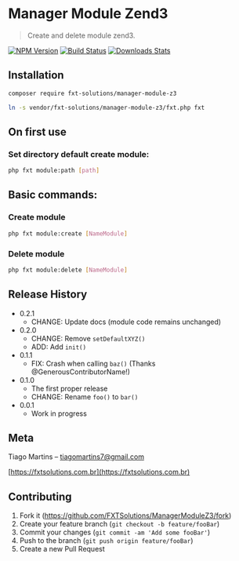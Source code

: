 # Manager Module Zend3
> Create and delete module zend3.

[![NPM Version][npm-image]][npm-url]
[![Build Status][travis-image]][travis-url]
[![Downloads Stats][npm-downloads]][npm-url]

## Installation

```sh
composer require fxt-solutions/manager-module-z3

ln -s vendor/fxt-solutions/manager-module-z3/fxt.php fxt
```

## On first use

### Set directory default create module:
```sh
php fxt module:path [path]
```

## Basic commands:

### Create module
```sh
php fxt module:create [NameModule]
```
### Delete module
```sh
php fxt module:delete [NameModule]
```

## Release History

* 0.2.1
    * CHANGE: Update docs (module code remains unchanged)
* 0.2.0
    * CHANGE: Remove `setDefaultXYZ()`
    * ADD: Add `init()`
* 0.1.1
    * FIX: Crash when calling `baz()` (Thanks @GenerousContributorName!)
* 0.1.0
    * The first proper release
    * CHANGE: Rename `foo()` to `bar()`
* 0.0.1
    * Work in progress

## Meta

Tiago Martins – tiagomartins7@gmail.com

[https://fxtsolutions.com.br](https://fxtsolutions.com.br)

## Contributing

1. Fork it (<https://github.com/FXTSolutions/ManagerModuleZ3/fork>)
2. Create your feature branch (`git checkout -b feature/fooBar`)
3. Commit your changes (`git commit -am 'Add some fooBar'`)
4. Push to the branch (`git push origin feature/fooBar`)
5. Create a new Pull Request

<!-- Markdown link & img dfn's -->
[npm-image]: https://img.shields.io/npm/v/datadog-metrics.svg?style=flat-square
[npm-url]: https://npmjs.org/package/datadog-metrics
[npm-downloads]: https://img.shields.io/npm/dm/datadog-metrics.svg?style=flat-square
[travis-image]: https://img.shields.io/travis/dbader/node-datadog-metrics/master.svg?style=flat-square
[travis-url]: https://travis-ci.org/dbader/node-datadog-metrics
[wiki]: https://github.com/yourname/yourproject/wiki
